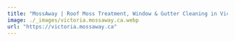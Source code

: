 ```yaml
---
title: "MossAway | Roof Moss Treatment, Window & Gutter Cleaning in Victoria, BC"
image: ./_images/victoria.mossaway.ca.webp
url: "https://victoria.mossaway.ca"
---
```

